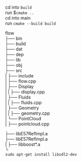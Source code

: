 cd into `build`  
run $`cmake ..`  
cd into main  
run `cmake --build build`

flow  
├── bin  
├── build  
├── dat  
├── dep  
├── lib  
├── obj  
├── src  
|   ├── include  
|   ├── flow.cpp  
|   ├── Display  
|   |   ├── display.cpp  
|   ├── Fluids  
|   |   ├── fluids.cpp  
|   ├── Geometry  
|   |   ├── geometry.cpp  
|   └── PointCloud  
|       ├── pointcloud.cpp  


├── libE57RefImpl.a  
├── libE57RefImpl.a  
|   ├── libboost*.a  
└  
`sudo apt-get install libsdl2-dev`  